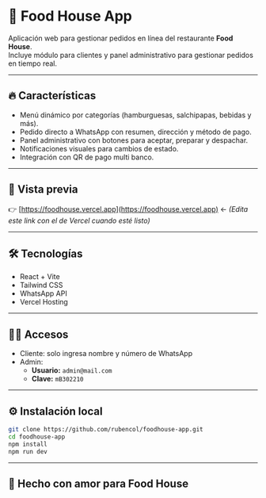 # 🍔 Food House App

Aplicación web para gestionar pedidos en línea del restaurante **Food House**.  
Incluye módulo para clientes y panel administrativo para gestionar pedidos en tiempo real.

---

## 🔥 Características

- Menú dinámico por categorías (hamburguesas, salchipapas, bebidas y más).
- Pedido directo a WhatsApp con resumen, dirección y método de pago.
- Panel administrativo con botones para aceptar, preparar y despachar.
- Notificaciones visuales para cambios de estado.
- Integración con QR de pago multi banco.

---

## 📲 Vista previa

👉 [https://foodhouse.vercel.app](https://foodhouse.vercel.app) ← *(Edita este link con el de Vercel cuando esté listo)*

---

## 🛠️ Tecnologías

- React + Vite
- Tailwind CSS
- WhatsApp API
- Vercel Hosting

---

## 👨‍💻 Accesos

- Cliente: solo ingresa nombre y número de WhatsApp
- Admin:
  - **Usuario:** `admin@mail.com`
  - **Clave:** `mB302210`

---

## ⚙️ Instalación local

```bash
git clone https://github.com/rubencol/foodhouse-app.git
cd foodhouse-app
npm install
npm run dev
```

---

## 💚 Hecho con amor para Food House